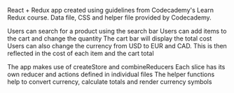 React + Redux app created using guidelines from Codecademy's Learn Redux course. Data file, CSS and helper file provided by Codecademy.

Users can search for a product using the search bar
Users can add items to the cart and change the quantity
The cart bar will display the total cost
Users can also change the currency from USD to EUR and CAD. This is then reflected in the cost of each item and the cart total

The app makes use of createStore and combineReducers
Each slice has its own reducer and actions defined in individual files
The helper functions help to convert currency, calculate totals and render currency symbols
